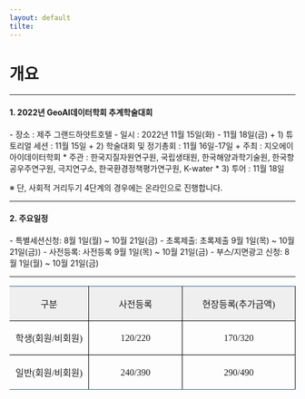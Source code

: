 ```yaml
---
layout: default
tilte: 
---
```


# 개요
---



<p></p>

#### 1. 2022년 GeoAI데이터학회 추계학술대회

<p></p>
- 장소 : 제주 그랜드하얏트호텔
- 일시 : 2022년 11월 15일(화) - 11월 18일(금)
+ 1) 튜토리얼 세션 : 11월 15일
+ 2) 학술대회 및 정기총회 : 11월 16일-17일
  + 주최 : 지오에이아이데이터학회
  * 주관 : 한국지질자원연구원, 국립생태원, 한국해양과학기술원, 한국항공우주연구원, 극지연구소, 한국환경정책평가연구원, K-water
* 3) 투어 : 11월 18일

※ 단, 사회적 거리두기 4단계의 경우에는 온라인으로 진행합니다.
<p></p>

---

<p></p>

#### 2. 주요일정

<p></p>
- 특별세션신청: 8월 1일(월) ~ 10월 21일(금)
- 초록제출: 초록제출 9월 1일(목) ~ 10월 21일(금)) 
- 사전등록: 사전등록  9월 1일(목) ~ 10월 21일(금)
- 부스/지면광고 신청:  8월 1일(월) ~ 10월 21일(금)

---

<p></p>

<table cellspacing="0" cellpadding="0" style="border-collapse: collapse; border: 0px none; table-layout: fixed;">
<tbody><tr>
	<td valign="middle" bgcolor="#efefef" style="overflow: hidden; width: 137px; height: 21px; border-width: 1.134pt 0.8pt 0.8pt; border-style: solid solid solid none; border-color: rgb(49, 95, 151) rgb(0, 0, 0) rgb(0, 0, 0); padding: 1.4pt 5.1pt;">
	<p class="HStyle0" style="text-align: center; border-width: 0px;"><span style="position: relative; font-family: 휴먼고딕; border-width: 0px;">구분</span><span class="hnc_page_break" style="word-spacing: -0.5em; border-width: 0px;">&nbsp;</span></p>
	</td>
	<td valign="middle" bgcolor="#efefef" style="overflow: hidden; width: 161px; height: 21px; border-width: 1.134pt 0.8pt 0.8pt; border-style: solid; border-color: rgb(49, 95, 151) rgb(0, 0, 0) rgb(0, 0, 0); padding: 1.4pt 5.1pt;">
	<p class="HStyle0" style="text-align: center; border-width: 0px;"><span style="position: relative; font-family: 휴먼고딕; border-width: 0px;">사전등록</span><span class="hnc_page_break" style="word-spacing: -0.5em; border-width: 0px;">&nbsp;</span></p>
	</td>
	<td valign="middle" bgcolor="#efefef" style="overflow: hidden; width: 199px; height: 21px; border-width: 1.134pt 0.8pt 0.8pt; border-style: solid; border-color: rgb(49, 95, 151) rgb(0, 0, 0) rgb(0, 0, 0); padding: 1.4pt 5.1pt;">
	<p class="HStyle0" style="text-align: center; border-width: 0px;"><span style="position: relative; font-family: 휴먼고딕; border-width: 0px;">현장등록(추가금액)</span><span class="hnc_page_break" style="word-spacing: -0.5em; border-width: 0px;">&nbsp;</span></p>
	</td>
</tr>
<tr>
	<td valign="middle" style="overflow: hidden; width: 137px; height: 20px; border-width: 0.8pt; border-style: solid solid solid none; border-color: rgb(0, 0, 0); padding: 1.4pt 5.1pt;">
	<p class="HStyle0" style="text-align: center; border-width: 0px;"><span style="position: relative; font-family: 휴먼고딕; border-width: 0px;">학생(회원/비회원)</span><span class="hnc_page_break" style="word-spacing: -0.5em; border-width: 0px;">&nbsp;</span></p>
	</td>
	<td valign="middle" style="overflow: hidden; width: 161px; height: 20px; border: 0.8pt solid rgb(0, 0, 0); padding: 1.4pt 5.1pt;">
	<p class="HStyle0" style="text-align: center; border-width: 0px;"><span style="position: relative; font-family: 휴먼고딕; border-width: 0px;">120/220</span><span class="hnc_page_break" style="word-spacing: -0.5em; border-width: 0px;">&nbsp;</span></p>
	</td>
	<td valign="middle" style="overflow: hidden; width: 199px; height: 20px; border: 0.8pt solid rgb(0, 0, 0); padding: 1.4pt 5.1pt;">
	<p class="HStyle0" style="text-align: center; border-width: 0px;"><span style="position: relative; font-family: 휴먼고딕; border-width: 0px;">170/320</span><span class="hnc_page_break" style="word-spacing: -0.5em; border-width: 0px;">&nbsp;</span></p>
	</td>
</tr>
<tr>
	<td valign="middle" style="overflow: hidden; width: 137px; height: 20px; border-width: 0.8pt 0.8pt 1.134pt; border-style: solid solid solid none; border-color: rgb(0, 0, 0) rgb(0, 0, 0) rgb(49, 95, 151); padding: 1.4pt 5.1pt;">
	<p class="HStyle0" style="text-align: center; border-width: 0px;"><span style="position: relative; font-family: 휴먼고딕; border-width: 0px;">일반(회원/비회원)</span><span class="hnc_page_break" style="word-spacing: -0.5em; border-width: 0px;">&nbsp;</span></p>
	</td>
	<td valign="middle" style="overflow: hidden; width: 161px; height: 20px; border-width: 0.8pt 0.8pt 1.134pt; border-style: solid; border-color: rgb(0, 0, 0) rgb(0, 0, 0) rgb(49, 95, 151); padding: 1.4pt 5.1pt;">
	<p class="HStyle0" style="text-align: center; border-width: 0px;"><span style="position: relative; font-family: 휴먼고딕; border-width: 0px;">240/390</span><span class="hnc_page_break" style="word-spacing: -0.5em; border-width: 0px;">&nbsp;</span></p>
	</td>
	<td valign="middle" style="overflow: hidden; width: 199px; height: 20px; border-width: 0.8pt 0.8pt 1.134pt; border-style: solid; border-color: rgb(0, 0, 0) rgb(0, 0, 0) rgb(49, 95, 151); padding: 1.4pt 5.1pt;">
	<p class="HStyle0" style="text-align: center; border-width: 0px;"><span style="position: relative; font-family: 휴먼고딕; border-width: 0px;">290/490</span><span class="hnc_page_break" style="word-spacing: -0.5em; border-width: 0px;">&nbsp;</span></p>
	</td>
</tr>

</tbody></table>